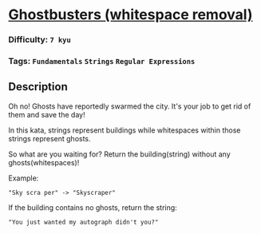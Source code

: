 # [Ghostbusters (whitespace removal)](https://www.codewars.com/kata/5668e3800636a6cd6a000018)

### Difficulty: `7 kyu`

### Tags: `Fundamentals` `Strings` `Regular Expressions`

## Description

Oh no! Ghosts have reportedly swarmed the city. It's your job to get rid of them and save the day!

In this kata, strings represent buildings while whitespaces within those strings represent ghosts.

So what are you waiting for? Return the building(string) without any ghosts(whitespaces)!

Example:

```
"Sky scra per" -> "Skyscraper"
```

If the building contains no ghosts, return the string:

```
"You just wanted my autograph didn't you?"
```